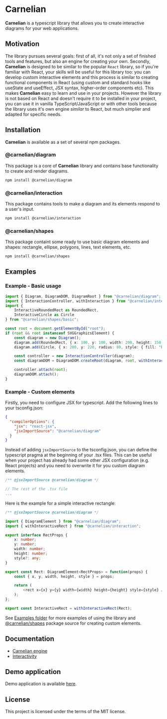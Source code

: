 # Carnelian
**Carnelian** is a typescript library that allows you to create interactive diagrams for your web applications.

## Motivation
The library pursues several goals: first of all, it's not only a set of finished tools and features, but also an engine for creating your own. Secondly, **Carnelian** is designed to be similar to the popular `React` library, so if you're familiar with React, your skills will be useful for this library too: you can develop custom interactive elements and this process is similar to creating functional components in React (using custom and standard hooks like useState and useEffect, JSX syntax, higher-order components etc). This makes **Carnelian** easy to learn and use in your projects. However the library is not based on React and doesn't require it to be installed in your project, you can use it in vanilla TypeScript/JavaScript or with other tools because the library uses it's own engine *similar* to React, but much simplier and adapted for specific needs.

## Installation

**Carnelian** is available as a set of several npm packages.

### @carnelian/diagram
This package is a core of **Carnelian** library and contains base functionality to create and render diagrams.

```sh
npm install @carnelian/diagram
```

### @carnelian/interaction
This package contains tools to make a diagram and its elements respond to a user's input.

```sh
npm install @carnelian/interaction
```

### @carnelian/shapes
This package containt some ready to use basic diagram elements and shapes: rectangle, ellipse, polygons, lines, text elements, etc.

```sh
npm install @carnelian/shapes
```

## Examples

### Example - Basic usage

```typescript
import { Diagram, DiagramDOM, DiagramRoot } from "@carnelian/diagram";
import { InteractionController, withInteraction } from "@carnelian/interaction";
import { 
    InteractiveRoundedRect as RoundedRect,
    InteractiveCircle as Circle 
} from "@carnelian/shapes/basic";

const root = document.getElementById("root");
if (root && root instanceof SVGGraphicsElement) {
    const diagram = new Diagram();
    diagram.add(RoundedRect, { x: 100, y: 100, width: 200, height: 150, radius: "25%", style: { fill: "yellow" } });
    diagram.add(Circle, { x: 280, y: 220, radius: 80, style: { fill: "blue" }});

    const controller = new InteractionController(diagram);
    const diagramDOM = DiagramDOM.createRoot(diagram, root, withInteraction(DiagramRoot, controller));

    controller.attach(root);
    diagramDOM.attach();
}
```

### Example - Custom elements

Firstly, you need to configure JSX for typescript. Add the following lines to your tsconfig.json:
```json
{
  "compilerOptions": {
    "jsx": "react-jsx",
    "jsxImportSource": "@carnelian/diagram"
  }
}
```
Instead of adding `jsxImportSource` to the tsconfig.json, you can define the typescript pragma at the beginning of your .tsx files. This can be useful when your project has already had some other JSX configuration (e.g. React projects) and you need to overwrite it for you custom diagram elements.

```typescript
/** @jsxImportSource @carnelian/diagram */

// The rest of the .tsx file
...
```

Here is the example for a simple interactive rectangle:
```typescript
/** @jsxImportSource @carnelian/diagram */

import { DiagramElement } from "@carnelian/diagram";
import { withInteractiveRect } from "@carnelian/interaction";

export interface RectProps {
    x: number;
    y: number;
    width: number;
    height: number;
    style?: any;
}

export const Rect: DiagramElement<RectProps> = function(props) {
    const { x, y, width, height, style } = props;

    return (
        <rect x={x} y={y} width={width} height={height} style={style} />
    );
};

export const InteractiveRect = withInteractiveRect(Rect);
```

See [Examples folder](https://github.com/YMSpektor/carnelian-diagram/tree/main/examples) for more examples of using the library and [@carnelian/shapes](https://github.com/YMSpektor/carnelian-diagram/tree/main/packages/carnelian-shapes/src/basic) package source for creating custom elements.

## Documentation

* [Carnelian engine](https://github.com/YMSpektor/carnelian-diagram/blob/main/docs/core.md)
* [Interactivity](https://github.com/YMSpektor/carnelian-diagram/blob/main/docs/interactivity.md)

## Demo application

Demo application is available [here](https://ymspektor.github.io/carnelian-diagram).

## License

This project is licensed under the terms of the MIT license.